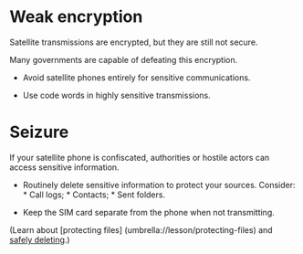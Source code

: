 [Title]: # (Dangers of Surveillance)
[Order]: # (3)

# Weak encryption

Satellite transmissions are encrypted, but they are still not secure. 

Many governments are capable of defeating this encryption.

*   Avoid satellite phones entirely for sensitive communications.

*	Use code words in highly sensitive transmissions.

# Seizure

If your satellite phone is confiscated, authorities or hostile actors can access sensitive information.

*   Routinely delete sensitive information to protect your sources. Consider:
		*	Call logs; 
        *	Contacts; 
        *	Sent folders.

*	Keep the SIM card separate from the phone when not transmitting.

(Learn about [protecting files] (umbrella://lesson/protecting-files) and [safely deleting](umbrella://lesson/safely-deleting).)
